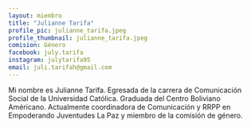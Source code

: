 ```yaml
---
layout: miembro
title: "Julianne Tarifa"
profile_pic: julianne_tarifa.jpeg
profile_thumbnail: julianne_tarifa.jpeg
comision: Género
facebook: july.tarifa
instagram: julytarifa95
email: juli.tarifah@gmail.com
---
```


Mi nombre es Julianne Tarifa. Egresada de la carrera de Comunicación Social de la Universidad Católica. Graduada del Centro Boliviano Américano. Actualmente coordinadora de Comunicación y RRPP en Empoderando Juventudes La Paz y miembro de la comisión de género.
